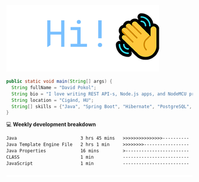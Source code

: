 ![Hi!](assets/images/hi.png)

```java
public static void main(String[] args) {
  String fullName = "David Pokol";
  String bio = "I love writing REST API-s, Node.js apps, and NodeMCU programs";
  String location = "Cigánd, HU";
  String[] skills = {"Java", "Spring Boot", "Hibernate", "PostgreSQL", "Git"};
}
```

💻 **Weekly development breakdown**
<!--START_SECTION:waka-->

```txt
Java                        3 hrs 45 mins   >>>>>>>>>>>>>>>----------   61.50 %
Java Template Engine File   2 hrs 1 min     >>>>>>>>-----------------   33.11 %
Java Properties             16 mins         >------------------------   04.52 %
CLASS                       1 min           -------------------------   00.35 %
JavaScript                  1 min           -------------------------   00.31 %
```

<!--END_SECTION:waka-->

![footer](assets/images/footer.png)
